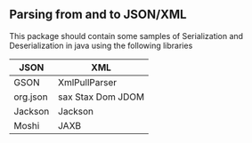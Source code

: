 ## Parsing from and to JSON/XML

This package should contain some samples of Serialization and Deserialization in java using the following libraries 

|JSON            |XML
|----------------|---------------------|
|GSON			 | XmlPullParser       |
|org.json		 | sax Stax Dom JDOM   |                 
|Jackson		 | Jackson			   |
|Moshi			 | JAXB		           |
